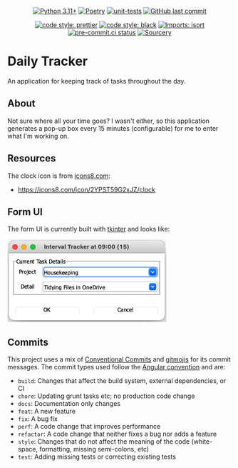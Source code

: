 <div align="center">

[![Python 3.11+](https://img.shields.io/badge/python-3.11+-blue.svg)](https://www.python.org/downloads/release/python-3110/)
[![Poetry](https://img.shields.io/endpoint?url=https://python-poetry.org/badge/v0.json)](https://python-poetry.org/)
[![unit-tests](https://github.com/Bilbottom/daily-tracker/actions/workflows/unit-tests.yaml/badge.svg)](https://github.com/Bilbottom/daily-tracker/actions/workflows/unit-tests.yaml)
[![GitHub last commit](https://img.shields.io/github/last-commit/Bilbottom/daily-tracker)](https://shields.io/)

[![code style: prettier](https://img.shields.io/badge/code_style-prettier-ff69b4.svg?style=flat-square)](https://github.com/prettier/prettier)
[![code style: black](https://img.shields.io/badge/code%20style-black-000000.svg)](https://github.com/psf/black)
[![Imports: isort](https://img.shields.io/badge/%20imports-isort-%231674b1?style=flat&labelColor=ef8336)](https://pycqa.github.io/isort/)
[![pre-commit.ci status](https://results.pre-commit.ci/badge/github/Bilbottom/daily-tracker/main.svg)](https://results.pre-commit.ci/latest/github/Bilbottom/daily-tracker/main)
[![Sourcery](https://img.shields.io/badge/Sourcery-enabled-brightgreen)](https://sourcery.ai)

</div>

# Daily Tracker

An application for keeping track of tasks throughout the day.

## About

Not sure where all your time goes? I wasn't either, so this application generates a pop-up box every 15 minutes (configurable) for me to enter what I'm working on.

## Resources

The clock icon is from [icons8.com](https://icons8.com/):

- https://icons8.com/icon/2YPST59G2xJZ/clock

## Form UI

The form UI is currently built with [tkinter](https://docs.python.org/3/library/tkinter.html) and looks like:

![tkinter-form](tracker-form-tkinter.png)

## Commits

This project uses a mix of [Conventional Commits](https://www.conventionalcommits.org/en) and [gitmojis](https://gitmoji.dev/) for its commit messages. The commit types used follow the [Angular convention](https://github.com/angular/angular/blob/22b96b9/CONTRIBUTING.md#-commit-message-guidelines) and are:

- `build`: Changes that affect the build system, external dependencies, or CI
- `chore`: Updating grunt tasks etc; no production code change
- `docs`: Documentation only changes
- `feat`: A new feature
- `fix`: A bug fix
- `perf`: A code change that improves performance
- `refactor`: A code change that neither fixes a bug nor adds a feature
- `style`: Changes that do not affect the meaning of the code (white-space, formatting, missing semi-colons, etc)
- `test`: Adding missing tests or correcting existing tests
